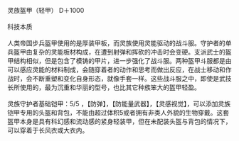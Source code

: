<title>灵族盔甲</title>
<meta name="GENERATOR" content="WinCHM">
<meta http-equiv="Content-Type" content="text/html; charset=gb2312">
<br>灵族盔甲（轻甲） D＋1000
<br>
<br>科技本质
<br> 
<br>人类帝国步兵盔甲使用的是厚装甲板，而灵族使用灵能驱动的战斗服。守护者的单兵盔甲由复杂的灵能板材构成，在遭到射弹和挥砍的冲击时会变硬。支派武士的盔甲结构相似，但是包含了模铸的甲片，进一步强化了战斗服。两种盔甲斗服都是由可以感应灵能的材料制成，会随穿着者的动作和思考而做出反应，在战士移动和作战时，会不断重塑和变化自身形态，就像手套一样。这些战斗服之中，即使是武技长所使用的，最为沉重和华丽的型号，也比其它种族笨大的盔甲轻盈。 
<br>
<br>灵族守护者基础铠甲：5/5 ，【防弹】，【防能量武器】，【灵感视觉】，可以添加灵族铠甲专用的头盔和背包，不能由超过体积5或者拥有非类人外貌的生物穿戴。这套盔甲本身是具有科幻感和流动感的紧身轻装甲，但在未配装头盔与背包的情况下，可以穿着于长风衣或大衣内。 